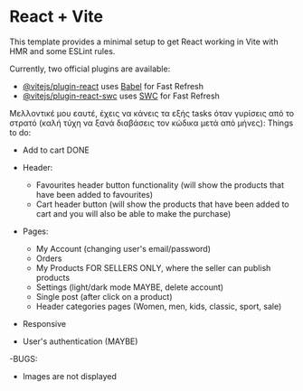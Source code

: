 # React + Vite

This template provides a minimal setup to get React working in Vite with HMR and some ESLint rules.

Currently, two official plugins are available:

- [@vitejs/plugin-react](https://github.com/vitejs/vite-plugin-react/blob/main/packages/plugin-react/README.md) uses [Babel](https://babeljs.io/) for Fast Refresh
- [@vitejs/plugin-react-swc](https://github.com/vitejs/vite-plugin-react-swc) uses [SWC](https://swc.rs/) for Fast Refresh

Μελλοντικέ μου εαυτέ, έχεις να κάνεις τα εξής tasks όταν γυρίσεις από το στρατό (καλή τύχη να ξανά διαβάσεις τον κώδικα μετά από μήνες):
Things to do:

- Add to cart DONE
- Header:

  - Favourites header button functionality (will show the products that have been added to favourites)
  - Cart header button (will show the products that have been added to cart and you will also be able to make the purchase)

- Pages:

  - My Account (changing user's email/password)
  - Orders
  - My Products FOR SELLERS ONLY, where the seller can publish products
  - Settings (light/dark mode MAYBE, delete account)
  - Single post (after click on a product)
  - Header categories pages (Women, men, kids, classic, sport, sale)

- Responsive
- User's authentication (MAYBE)

-BUGS:

- Images are not displayed
